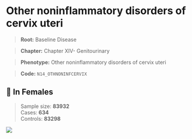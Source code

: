 # Other noninflammatory disorders of cervix uteri

> **Root:** Baseline Disease  

> **Chapter:** Chapter XIV- Genitourinary  

> **Phenotype:** Other noninflammatory disorders of cervix uteri  

> **Code:** `N14_OTHNONINFCERVIX`

## 👩 In Females  
> Sample size: **83932**  
> Cases: **634**  
> Controls: **83298**
<img src="/Disease/Figures/ALL/Baseline/N14_OTHNONINFCERVIX.png"/>
<CsvTable src="/public/Disease/Data/ALL/Baseline/LG_N14_OTHNONINFCERVIX.csv" label="🔍 View full results" />
